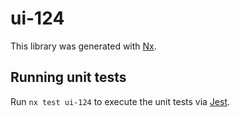 # ui-124

This library was generated with [Nx](https://nx.dev).

## Running unit tests

Run `nx test ui-124` to execute the unit tests via [Jest](https://jestjs.io).

